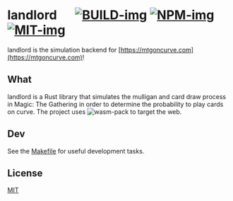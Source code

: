 # landlord &emsp; [![BUILD-img]][BUILD-link] [![NPM-img]][NPM-link] [![MIT-img]][MIT-link]

[BUILD-img]:  https://github.com/mtgoncurve/landlord/workflows/Build/badge.svg?branch=master
[BUILD-link]: https://github.com/mtgoncurve/landlord/actions?query=workflow%3ABuild
[NPM-img]:    https://img.shields.io/npm/v/@mtgoncurve/landlord
[NPM-link]:   https://www.npmjs.com/package/@mtgoncurve/landlord
[MIT-img]:    http://img.shields.io/badge/license-MIT-blue.svg
[MIT-link]:   https://github.com/mtgoncurve/landlord/blob/master/LICENSE

landlord is the simulation backend for [https://mtgoncurve.com](https://mtgoncurve.com)!

## What

landlord is a Rust library that simulates the mulligan and card draw process in Magic: The Gathering in order to determine the probability to play cards on curve. The project uses ![wasm-pack](https://github.com/rustwasm/wasm-pack) to target the web.

## Dev

See the [Makefile](./Makefile) for useful development tasks.

## License

[MIT](./LICENSE)
